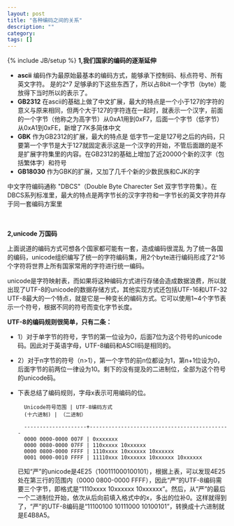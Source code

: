 ```yaml
---
layout: post
title: "各种编码之间的关系"
description: ""
category: 
tags: []
---
```

{% include JB/setup %}
**1,我们国家的编码的逐渐延伸**


- **ascii**  编码作为最原始最基本的编码方式，能够承下控制码、标点符号、所有英文字符。
    是的2^7 足够承的下这些东西了，所以占8bit一个字节（byte）能放得下当时所以的表示了。
- **GB2312**  在ascii的基础上做了中文扩展，最大的特点是一个小于127的字符的意义与原来相同，但两个大于127的字符连在一起时，就表示一个汉字，前面的一个字节（他称之为高字节）从0xA1用到0xF7，后面一个字节（低字节）从0xA1到0xFE，新增了7K多简体中文
- **GBK**  作为GB2312的扩展，最大的特点是 低字节一定是127号之后的内码，只要第一个字节是大于127就固定表示这是一个汉字的开始，不管后面跟的是不是扩展字符集里的内容。在GB2312的基础上增加了近20000个新的汉字（包括繁体字）和符号
- **GB18030**  作为GBK的扩展，又加了几千个新的少数民族和CJK的字
   

中文字符编码通称 "DBCS"（Double Byte Charecter Set 双字节字符集）。在DBCS系列标准里，最大的特点是两字节长的汉字字符和一字节长的英文字符并存于同一套编码方案里

　　

**2,unicode 万国码**

  上面说道的编码方式可想各个国家都可能有一套，造成编码很混乱
    为了统一各国的编码，unicode组织编写了统一的字符编码集，用2个byte进行编码形成了2^16个字符将世界上所有国家常用的字符进行统一编码。
    
unicode是字符映射表，而如果将这种编码方式进行存储会造成数据浪费，所以就出现了UTF-8的unicode的数据存储方式，其他实现方式还包括UTF-16和UTF-32
UTF-8最大的一个特点，就是它是一种变长的编码方式。它可以使用1~4个字节表示一个符号，根据不同的符号而变化字节长度。

**UTF-8的编码规则很简单，只有二条：**

- 1）对于单字节的符号，字节的第一位设为0，后面7位为这个符号的unicode码。因此对于英语字母，UTF-8编码和ASCII码是相同的。
- 2）对于n字节的符号（n>1），第一个字节的前n位都设为1，第n+1位设为0，后面字节的前两位一律设为10。剩下的没有提及的二进制位，全部为这个符号的unicode码。

- 下表总结了编码规则，字母x表示可用编码的位。
        
        Unicode符号范围 | UTF-8编码方式
        (十六进制) | （二进制）

        --------------------+---------------------------------------------
        0000 0000-0000 007F | 0xxxxxxx
        0000 0080-0000 07FF | 110xxxxx 10xxxxxx
        0000 0800-0000 FFFF | 1110xxxx 10xxxxxx 10xxxxxx
        0001 0000-0010 FFFF | 11110xxx 10xxxxxx 10xxxxxx 10xxxxxx
        
    已知“严”的unicode是4E25（100111000100101），根据上表，可以发现4E25处在第三行的范围内（0000 0800-0000 FFFF），因此“严”的UTF-8编码需要三个字节，即格式是“1110xxxx 10xxxxxx 10xxxxxx”。然后，从“严”的最后一个二进制位开始，依次从后向前填入格式中的x，多出的位补0。这样就得到了，“严”的UTF-8编码是“11100100 10111000 10100101”，转换成十六进制就是E4B8A5。

 

